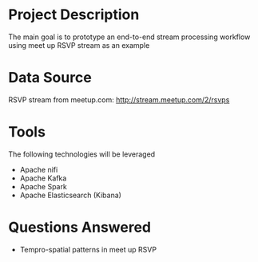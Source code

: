 # Project Description
The main goal is to prototype an end-to-end stream processing workflow using meet up RSVP stream as an example

# Data Source
RSVP stream from meetup.com: http://stream.meetup.com/2/rsvps

# Tools
The following technologies will be leveraged

- Apache nifi
- Apache Kafka
- Apache Spark
- Apache Elasticsearch (Kibana)

# Questions Answered

- Tempro-spatial patterns in meet up RSVP
